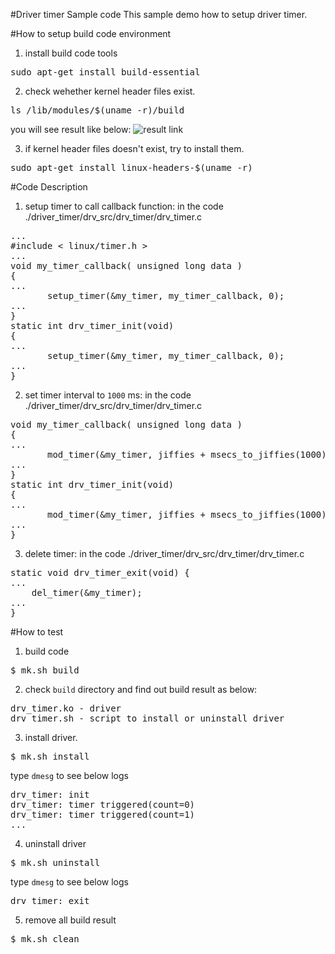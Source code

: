 #Driver timer Sample code
This sample demo how to setup driver timer.

#How to setup build code environment
1. install build code tools
<pre>
sudo apt-get install build-essential
</pre>
2. check wehether kernel header files exist.
<pre>
ls /lib/modules/$(uname -r)/build
</pre>
you will see result like below:
![result link](http://139.162.35.49/image/Linux-Programming/small_template_20160414.png)

3. if kernel header files doesn't exist, try to install them.
<pre>
sudo apt-get install linux-headers-$(uname -r)
</pre>

#Code Description
1. setup timer to call callback function: in the code ./driver_timer/drv_src/drv_timer/drv_timer.c
<pre>
...
#include < linux/timer.h >
...
void my_timer_callback( unsigned long data )
{
...
       setup_timer(&my_timer, my_timer_callback, 0);
...
}
static int drv_timer_init(void) 
{
...
       setup_timer(&my_timer, my_timer_callback, 0);
...
}
</pre>


2. set timer interval to `1000` ms: in the code ./driver_timer/drv_src/drv_timer/drv_timer.c
<pre>
void my_timer_callback( unsigned long data )
{
...
       mod_timer(&my_timer, jiffies + msecs_to_jiffies(1000));
...
}
static int drv_timer_init(void) 
{
...
       mod_timer(&my_timer, jiffies + msecs_to_jiffies(1000));
...
}
</pre>

3. delete timer: in the code ./driver_timer/drv_src/drv_timer/drv_timer.c
<pre>
static void drv_timer_exit(void) {
...
    del_timer(&my_timer);
...
}
</pre>

#How to test
1. build code
<pre>$ mk.sh build</pre>

2. check `build` directory and find out build result as below: 
<pre>
drv_timer.ko - driver
drv_timer.sh - script to install or uninstall driver
</pre>

3. install driver.
<pre>$ mk.sh install</pre>
type `dmesg` to see below logs
<pre>
drv_timer: init
drv_timer: timer triggered(count=0)
drv_timer: timer triggered(count=1)
...
</pre>

4. uninstall driver
<pre>$ mk.sh uninstall</pre>
type `dmesg` to see below logs
<pre>
drv_timer: exit
</pre>

5. remove all build result
<pre>$ mk.sh clean</pre> 



